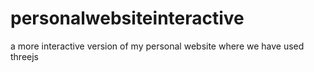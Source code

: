# personalwebsiteinteractive
a more interactive version of my personal website where we have used threejs 
